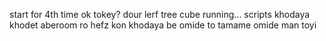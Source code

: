 start for 4th time
ok
tokey?
dour
lerf
tree
cube
running...
scripts
khodaya khodet aberoom ro hefz kon
khodaya be omide to
tamame omide man toyi
